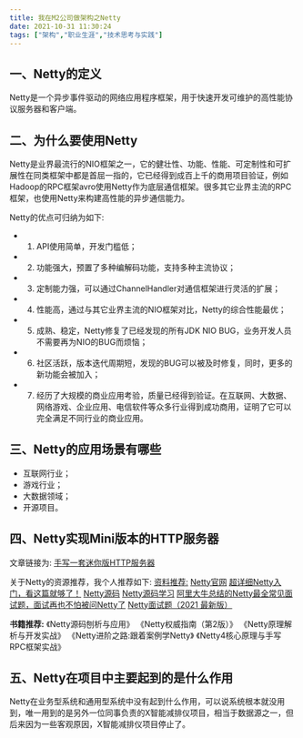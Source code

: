 ```yaml
---
title: 我在M2公司做架构之Netty
date: 2021-10-31 11:30:24
tags: ["架构","职业生涯","技术思考与实践"]
---
```


## 一、Netty的定义
Netty是一个异步事件驱动的网络应用程序框架，用于快速开发可维护的高性能协议服务器和客户端。
<!--more-->

## 二、为什么要使用Netty
Netty是业界最流行的NIO框架之一，它的健壮性、功能、性能、可定制性和可扩展性在同类框架中都是首屈一指的，它已经得到成百上千的商用项目验证，例如Hadoop的RPC框架avro使用Netty作为底层通信框架。很多其它业界主流的RPC框架，也使用Netty来构建高性能的异步通信能力。

Netty的优点可归纳为如下:
- 1) API使用简单，开发门槛低；
- 2) 功能强大，预置了多种编解码功能，支持多种主流协议；
- 3) 定制能力强，可以通过ChannelHandler对通信框架进行灵活的扩展；
- 4) 性能高，通过与其它业界主流的NIO框架对比，Netty的综合性能最优；
- 5) 成熟、稳定，Netty修复了已经发现的所有JDK NIO BUG，业务开发人员不需要再为NIO的BUG而烦恼；
- 6) 社区活跃，版本迭代周期短，发现的BUG可以被及时修复，同时，更多的新功能会被加入；
- 7) 经历了大规模的商业应用考验，质量已经得到验证。在互联网、大数据、网络游戏、企业应用、电信软件等众多行业得到成功商用，证明了它可以完全满足不同行业的商业应用。


## 三、Netty的应用场景有哪些
- 互联网行业；
- 游戏行业；
- 大数据领域；
- 开源项目。

## 四、Netty实现Mini版本的HTTP服务器
文章链接为:
[手写一套迷你版HTTP服务器](https://zhuanlan.zhihu.com/p/65041931)

关于Netty的资源推荐，我个人推荐如下:
[资料推荐:](http://)
[Netty官网](https://netty.io/)
[超详细Netty入门，看这篇就够了！](https://zhuanlan.zhihu.com/p/181239748)
[Netty源码](https://github.com/netty/netty)
[Netty源码学习](https://github.com/code4craft/netty-learning)
[阿里大牛总结的Netty最全常见面试题，面试再也不怕被问Netty了](https://zhuanlan.zhihu.com/p/148726453)
[Netty面试题（2021 最新版）](https://zhuanlan.zhihu.com/p/375655339)

**书籍推荐:**
《Netty源码刨析与应用》
《Netty权威指南（第2版）》
《Netty原理解析与开发实战》
《Netty进阶之路:跟着案例学Netty》
《Netty4核心原理与手写RPC框架实战》

## 五、Netty在项目中主要起到的是什么作用
Netty在业务型系统和通用型系统中没有起到什么作用，可以说系统根本就没用到，唯一用到的是另外一位同事负责的X智能减排仪项目，相当于数据源之一，但后来因为一些客观原因，X智能减排仪项目停止了。